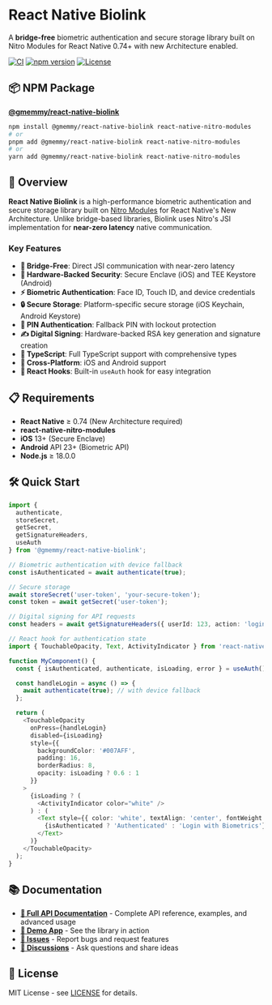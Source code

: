 # React Native Biolink

A **bridge-free** biometric authentication and secure storage library built on Nitro Modules for React Native 0.74+ with new Architecture enabled.

[![CI](https://github.com/gmemmy/biolink/workflows/CI/badge.svg)](https://github.com/gmemmy/biolink/actions)
[![npm version](https://badge.fury.io/js/%40gmemmy%2Freact-native-biolink.svg)](https://badge.fury.io/js/%40gmemmy%2Freact-native-biolink)
[![License](https://img.shields.io/badge/License-MIT-green?style=flat)](LICENSE)

## 📦 NPM Package

**[@gmemmy/react-native-biolink](https://www.npmjs.com/package/@gmemmy/react-native-biolink)**

```bash
npm install @gmemmy/react-native-biolink react-native-nitro-modules
# or
pnpm add @gmemmy/react-native-biolink react-native-nitro-modules
# or
yarn add @gmemmy/react-native-biolink react-native-nitro-modules
```

## 🚀 Overview

**React Native Biolink** is a high-performance biometric authentication and secure storage library built on [Nitro Modules](https://nitro.margelo.com) for React Native's New Architecture. Unlike bridge-based libraries, Biolink uses Nitro's JSI implementation for **near-zero latency** native communication.

### Key Features

- **🔗 Bridge-Free**: Direct JSI communication with near-zero latency
- **🔐 Hardware-Backed Security**: Secure Enclave (iOS) and TEE Keystore (Android)
- **⚡ Biometric Authentication**: Face ID, Touch ID, and device credentials
- **🔒 Secure Storage**: Platform-specific secure storage (iOS Keychain, Android Keystore)
- **🔐 PIN Authentication**: Fallback PIN with lockout protection
- **✍️ Digital Signing**: Hardware-backed RSA key generation and signature creation
- **🎯 TypeScript**: Full TypeScript support with comprehensive types
- **📱 Cross-Platform**: iOS and Android support
- **🔄 React Hooks**: Built-in `useAuth` hook for easy integration

## 📋 Requirements

- **React Native** ≥ 0.74 (New Architecture required)
- **react-native-nitro-modules**
- **iOS** 13+ (Secure Enclave)
- **Android** API 23+ (Biometric API)
- **Node.js** ≥ 18.0.0

## 🛠️ Quick Start

```typescript
import {
  authenticate,
  storeSecret,
  getSecret,
  getSignatureHeaders,
  useAuth
} from '@gmemmy/react-native-biolink';

// Biometric authentication with device fallback
const isAuthenticated = await authenticate(true);

// Secure storage
await storeSecret('user-token', 'your-secure-token');
const token = await getSecret('user-token');

// Digital signing for API requests
const headers = await getSignatureHeaders({ userId: 123, action: 'login' });

// React hook for authentication state
import { TouchableOpacity, Text, ActivityIndicator } from 'react-native';

function MyComponent() {
  const { isAuthenticated, authenticate, isLoading, error } = useAuth();

  const handleLogin = async () => {
    await authenticate(true); // with device fallback
  };

  return (
    <TouchableOpacity
      onPress={handleLogin}
      disabled={isLoading}
      style={{
        backgroundColor: '#007AFF',
        padding: 16,
        borderRadius: 8,
        opacity: isLoading ? 0.6 : 1
      }}
    >
      {isLoading ? (
        <ActivityIndicator color="white" />
      ) : (
        <Text style={{ color: 'white', textAlign: 'center', fontWeight: '600' }}>
          {isAuthenticated ? 'Authenticated' : 'Login with Biometrics'}
        </Text>
      )}
    </TouchableOpacity>
  );
}
```

## 📚 Documentation

- **[📖 Full API Documentation](./packages/react-native-biolink/README.md)** - Complete API reference, examples, and advanced usage
- **[📱 Demo App](./biolink-demo/README.md)** - See the library in action
- **[🐛 Issues](https://github.com/gmemmy/biolink/issues)** - Report bugs and request features
- **[💬 Discussions](https://github.com/gmemmy/biolink/discussions)** - Ask questions and share ideas

## 📄 License

MIT License - see [LICENSE](./LICENSE) for details.
